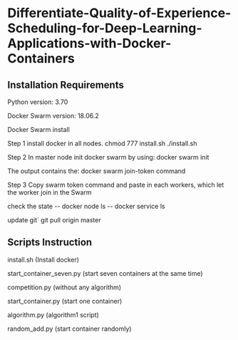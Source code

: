 # Differentiate-Quality-of-Experience-Scheduling-for-Deep-Learning-Applications-with-Docker-Containers


## Installation Requirements
Python version: 3.70

Docker Swarm version: 18.06.2

Docker Swarm install 

Step 1 install docker in all nodes. chmod 777 install.sh ./install.sh

Step 2 In master node init docker swarm by using: docker swarm init

The output contains the: docker swarm join-token command

Step 3 Copy swarm token command and paste in each workers, which let the worker join in the Swarm

check the state -- docker node ls -- docker service ls

update git` git pull origin master


## Scripts Instruction

install.sh (Install docker)

start_container_seven.py (start seven containers at the same time)

competition.py (without any algorithm)

start_container.py (start one container)

algorithm.py (algorithm1 script)

random_add.py (start container randomly)
